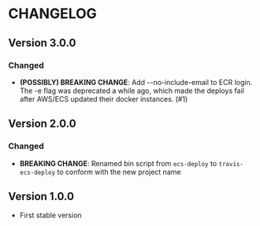 # CHANGELOG

## Version 3.0.0

### Changed

* __(POSSIBLY) BREAKING CHANGE__: Add --no-include-email to ECR login. The -e flag was deprecated a while ago, which made the
deploys fail after AWS/ECS updated their docker instances. (#1)

## Version 2.0.0

### Changed

* __BREAKING CHANGE__: Renamed bin script from `ecs-deploy` to `travis-ecs-deploy` to conform with the new project name

## Version 1.0.0

* First stable version
